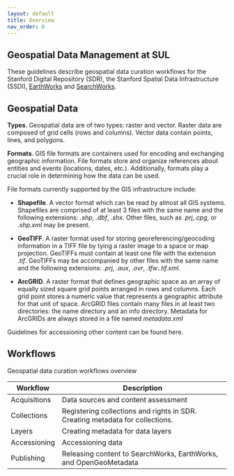 ```yaml
---
layout: default
title: Overview
nav_order: 0
---
```

## Geospatial Data Management at SUL ##

These guidelines describe geospatial data curation workflows for the Stanford Digital Repository (SDR), the Stanford Spatial Data Infrastructure (SSDI), [EarthWorks](https://earthworks.stanford.edu) and [SearchWorks](https://searchworks.stanford.edu).

## Geospatial Data ## 


**Types**. Geospatial data are of two types: raster and vector. Raster data are composed of grid cells (rows and columns). Vector data contain points, lines, and polygons.

**Formats**. GIS file formats are containers used for encoding and exchanging geographic information. File formats store and organize references about entities and events (locations, dates, etc.). Additionally, formats play a crucial role in determining how the data can be used. 

File formats currently supported by the GIS infrastructure include:

* **Shapefile**. A vector format which can be read by almost all GIS systems. Shapefiles are comprised of at least 3 files with the same name and the following extensions: *.shp*, *.dbf*, *.shx*. Other files, such as *.prj*,*.cpg*, or *.shp.xml* may be present.
   
* **GeoTIFF**. A raster format used for storing georeferencing/geocoding information in a TIFF file by tying a raster image to a space or map projection. GeoTIFFs must contain at least one file with the extension *.tif*. GeoTIFFs may be accompanied by other files with the same name and the following extensions: *.prj*, *.aux*, *.ovr*, *.tfw*.*.tif.xml*.

* **ArcGRID**. A raster format that defines geographic space as an array of equally sized square grid points arranged in rows and columns. Each grid point stores a numeric value that represents a geographic attribute for that unit of space. ArcGRID files contain many files in at least two directories: the name directory and an info directory. Metadata for ArcGRIDs are always stored in a file named *metadata.xml*

Guidelines for accessioning other content can be found here.


## Workflows ##

Geospatial data curation workflows overview

| Workflow  | Description |
| ------------- | ------------- |
| Acquisitions  | Data sources and content assessment  |
| Collections  | Registering collections and rights in SDR. Creating metadata for collections.  |
| Layers  | Creating metadata for data layers  |
| Accessioning  | Accessioning data  |
| Publishing  | Releasing content to SearchWorks, EarthWorks, and OpenGeoMetadata  |



